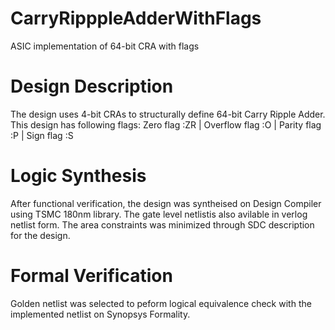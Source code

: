 # CarryRipppleAdderWithFlags
ASIC implementation of 64-bit CRA with flags

# Design Description
The design uses 4-bit CRAs to structurally define 64-bit Carry Ripple Adder. This design has following flags:
Zero flag :ZR |
Overflow flag :O |
Parity flag :P |
Sign flag :S

# Logic Synthesis
After functional verification, the design was syntheised on Design Compiler using TSMC 180nm library. The gate level netlistis also avilable in verlog netlist form. The area constraints was minimized through SDC description for the design.

# Formal Verification
Golden netlist was selected to peform logical equivalence check with the implemented netlist on Synopsys Formality. 
